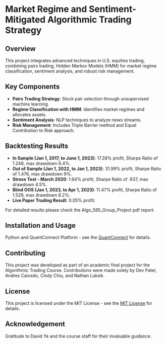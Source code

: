 # Market Regime and Sentiment-Mitigated Algorithmic Trading Strategy

## Overview
This project integrates advanced techniques in U.S. equities trading, combining pairs trading, Hidden Markov Models (HMM) for market regime classification, sentiment analysis, and robust risk management.

## Key Components
- **Pairs Trading Strategy**: Stock pair selection through unsupervised machine learning.
- **Regime Classification with HMM**: Identifies market regimes and allocates assets.
- **Sentiment Analysis**: NLP techniques to analyze news streams.
- **Risk Management**: Includes Triple Barrier method and Equal Contribution to Risk approach.

## Backtesting Results
- **In Sample (Jan 1, 2017, to June 1, 2023)**: 17.28% profit, Sharpe Ratio of 1.248, max drawdown 6.4%.
- **Out of Sample (Jan 1, 2022, to Jan 1, 2023)**: 31.99% profit, Sharpe Ratio of 1.476, max drawdown 9%.
- **Stress Test - March 2020**: 1.64% profit, Sharpe Ratio of .937, max drawdown 4.5%.
- **Blind OOS (Jan 1, 2023, to Apr 1, 2023)**: 11.47% profit, Sharpe Ratio of 1.529, max drawdown 8.2%.
- **Live Paper Trading Result**: 0.05% profit.

For detailed results please check the Algo_585_Group_Project pdf report.

## Installation and Usage
Python and QuantConnect Platform - see the [QuantConnect](https://www.quantconnect.com/) for details.

## Contributing
This project was developed as part of an academic final project for the Algorithmic Trading Course. Contributions were made solely by Dev Patel, Andres Caicedo, Cindy Chiu, and Nathan Luksik.

## License
This project is licensed under the MIT License - see the [MIT License](https://opensource.org/licenses/MIT) for details.

## Acknowledgement
Gratitude to David Ye and the course staff for their invaluable guidance.

